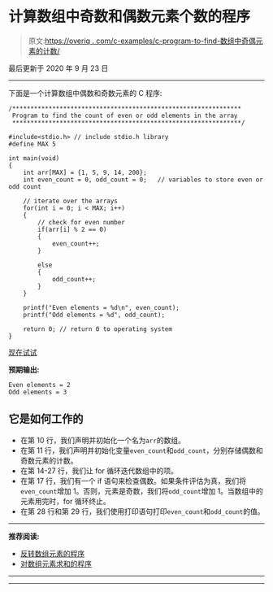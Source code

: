 # 计算数组中奇数和偶数元素个数的程序

> 原文:[https://overiq . com/c-examples/c-program-to-find-数组中奇偶元素的计数/](https://overiq.com/c-examples/c-program-to-find-the-count-of-even-and-odd-elements-in-the-array/)

最后更新于 2020 年 9 月 23 日

* * *

下面是一个计算数组中偶数和奇数元素的 C 程序:

```
/***************************************************************
 Program to find the count of even or odd elements in the array
 ***************************************************************/

#include<stdio.h> // include stdio.h library
#define MAX 5

int main(void)
{    
    int arr[MAX] = {1, 5, 9, 14, 200};
    int even_count = 0, odd_count = 0;   // variables to store even or odd count

    // iterate over the arrays
    for(int i = 0; i < MAX; i++)
    {
        // check for even number
        if(arr[i] % 2 == 0)
        {
            even_count++;
        }

        else
        {
            odd_count++;
        }
    }

    printf("Even elements = %d\n", even_count);
    printf("Odd elements = %d", odd_count);

    return 0; // return 0 to operating system
}

```

[现在试试](https://overiq.com/c-online-compiler/Q7q/)

**预期输出:**

```
Even elements = 2
Odd elements = 3

```

## 它是如何工作的

*   在第 10 行，我们声明并初始化一个名为`arr`的数组。
*   在第 11 行，我们声明并初始化变量`even_count`和`odd_count`，分别存储偶数和奇数元素的计数。
*   在第 14-27 行，我们让 for 循环迭代数组中的项。
*   在第 17 行，我们有一个 if 语句来检查偶数。如果条件评估为真，我们将`even_count`增加 1。否则，元素是奇数，我们将`odd_count`增加 1。当数组中的元素用完时，for 循环终止。
*   在第 28 行和第 29 行，我们使用打印语句打印`even_count`和`odd_count`的值。

* * *

**推荐阅读:**

*   [反转数组元素的程序](/c-examples/c-program-to-reverse-the-elements-of-an-array/)
*   [对数组元素求和的程序](/c-examples/c-program-to-sum-the-elements-of-an-array/)

* * *

* * *